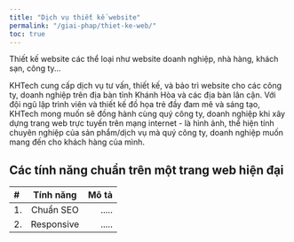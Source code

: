 ```yaml
---
title: "Dịch vụ thiết kế website"
permalink: "/giai-phap/thiet-ke-web/"
toc: true
---
```


Thiết kế website các thể loại như website doanh nghiệp, nhà hàng, khách sạn, công ty... 

KHTech cung cấp dịch vụ tư vấn, thiết kế, và bảo trì website cho các công ty, doanh nghiệp trên địa bàn tỉnh Khánh Hòa và các địa bàn lân cận. Với đội ngũ lập trình viên và thiết kế đồ họa trẻ đầy đam mê và sáng tạo, KHTech mong muốn sẽ đồng hành cùng quý công ty, doanh nghiệp khi xây dựng trang web trực tuyến trên mạng internet - là hình ảnh, thể hiện tính chuyên nghiệp của sản phẩm/dịch vụ mà quý công ty, doanh nghiệp muốn mang đến cho khách hàng của mình.

## Các tính năng chuẩn trên một trang web hiện đại
| # | Tính năng | Mô tả |
|:---|:---:|---:|
| 1. | Chuẩn SEO | .....|
| 2. | Responsive | .....|
